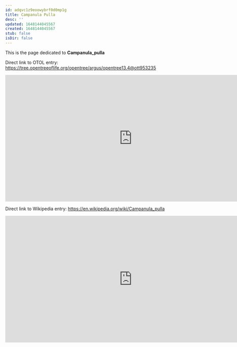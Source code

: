 ```yaml
---
id: adqvc1z9eoowybrf0d0mp1g
title: Campanula Pulla
desc: ''
updated: 1648144045567
created: 1648144045567
stub: false
isDir: false
---
```

This is the page dedicated to **Campanula_pulla**


Direct link to OTOL entry: https://tree.opentreeoflife.org/opentree/argus/opentree13.4@ott953235



<html>
    <body>
    <iframe src="https://tree.opentreeoflife.org/opentree/argus/opentree13.4@ott953235"
    width="800" height="400" frameborder="0" allowfullscreen> </iframe>
    </body>
</html>
    


Direct link to Wikipedia entry: https://en.wikipedia.org/wiki/Campanula_pulla



<html>
    <body>
    <iframe src="https://en.wikipedia.org/wiki/Campanula_pulla"
    width="800" height="400" frameborder="0" allowfullscreen> </iframe>
    </body>
</html>
    
